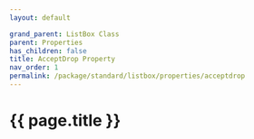 ```yaml
---
layout: default

grand_parent: ListBox Class
parent: Properties
has_children: false
title: AcceptDrop Property
nav_order: 1
permalink: /package/standard/listbox/properties/acceptdrop
---
```

# {{ page.title }}
